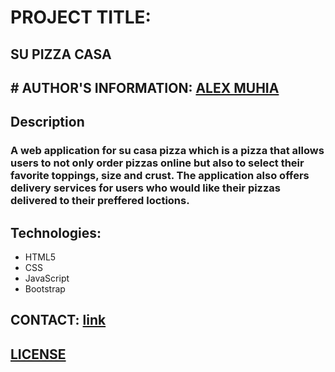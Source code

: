 # PROJECT TITLE: 
## SU PIZZA CASA
## # AUTHOR'S INFORMATION: [ALEX MUHIA](https://github.com/Theo-44/su-pizza-casa.git)
## Description 
### A web application for su casa pizza which is a pizza that allows users to not only order pizzas online but also to select their favorite toppings, size and crust. The application also offers delivery services for users who would like their pizzas delivered to their preffered loctions.
## Technologies:
+ HTML5
+ CSS
+ JavaScript
+ Bootstrap
## CONTACT: [link](000-000-000) 
## [LICENSE](/home/alex/Documents/moringa-school-projects/pizza-casa/LICENSE)